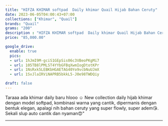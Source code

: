 ```yaml
---
title: "HIFZA KHIMAR softpad  Daily khimar Quail Hijab Bahan Ceruty"
date: 2023-06-05T04:00:43+07:00
collections: ["Khimar", "Quail"]
brands: "Quail"
grams: "200"
description : "HIFZA KHIMAR softpad  Daily khimar Quail Hijab Bahan Ceruty"
price: "85,000.00"

google_drive:
  enable: true
  pics:
  - url: 1hJmI9M-gciS1GEpSis06c3VBeoPKgMi7
  - url: 105TB8lPMLST4YYbGFBqXwmIogDtotKPr
  - url: 1NsRxk5LEBKbHGAETAG40Yo9vcbNuUJmX
  - url: 1SvJlaIRViNAPRB5bkkL5-J0e98TWDQiy

draft: false
---
```


Taraaa ada khimar daily baru hlooo ☺️ New collection daily hijab khimar dengan model softpad, kombinasi warna yang cantik, dipermanis dengan bentuk elegan, apalagi nih bahan ceruty yang super flowly, super adem😘. Sekali slup auto cantik dan nyaman😍"

----    
 
